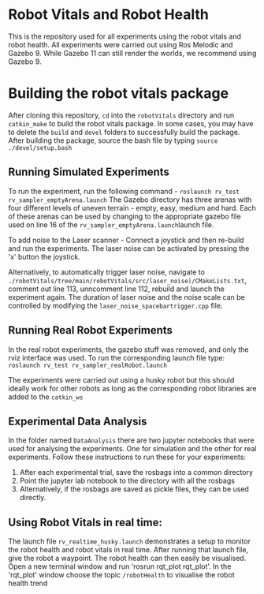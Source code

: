 # Robot Vitals and Robot Health

This is the repository used for all experiments using the robot vitals and robot health. All experiments were carried out using Ros Melodic and Gazebo 9. While Gazebo 11 can still render the worlds, we recommend using Gazebo 9.

# Building the robot vitals package

After cloning this repository, `cd` into the `robotVitals` directory and run `catkin_make` to build the robot vitals package. In some cases, you may have to delete the `build` and `devel` folders to successfully build the package.  After building the package, source the bash file by typing `source ./devel/setup.bash`

## Running Simulated Experiments

To run the experiment, run the following command - 
`roslaunch rv_test rv_sampler_emptyArena.launch`
The Gazebo directory has three arenas with four different levels of uneven terrain - empty, easy, medium and hard.  Each of these arenas can be used by changing to the appropriate gazebo file used on line 16 of the `rv_sampler_emptyArena.launch`launch file. 

To add noise to the Laser scanner -  Connect a joystick and then re-build and run the experiments. The laser noise can be activated by pressing the 'x' button the joystick.

Alternatively, to automatically trigger laser noise, navigate to `./robotVitals/tree/main/robotVitals/src/laser_noise)/CMakeLists.txt`, comment out line 113, unncomment line 112, rebuild and launch the experiment again. The duration of laser noise and the noise scale can be controlled by modifying the `laser_noise_spacebartrigger.cpp` file.
## Running Real Robot Experiments
In the real robot experiments, the gazebo stuff was removed, and only the rviz interface was used.  To run the corresponding launch file type:
`roslaunch rv_test rv_sampler_realRobot.launch`

The experiments were carried out using a husky robot but this should ideally work for other robots as long as the corresponding robot libraries are added to the `catkin_ws`

## Experimental Data Analysis

In the folder named `DataAnalysis` there are two jupyter notebooks that were used for analysing the experiments. One for simulation and the other for real experiments. Follow these instructions to run these for your experiments:

 1. After each experimental trial, save the rosbags into a common directory
 2. Point the jupyter lab notebook to the directory with all the rosbags
 3. Alternatively, if the rosbags are saved as pickle files, they can be used directly.

## Using Robot Vitals in real time:

The launch file `rv_realtime_husky.launch` demonstrates a setup to monitor the robot health and robot vitals in real time. After running that launch file, give the robot a waypoint. The robot health can then easily be visualised. Open a new terminal window and run 'rosrun rqt_plot rqt_plot'. In the 'rqt_plot' window choose the topic `/robotHealth` to visualise the robot health trend
